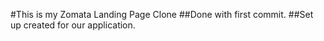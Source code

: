 #This is my Zomata Landing Page Clone
##Done with first commit.
##Set up created for our application.
